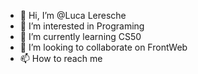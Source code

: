 - 👋 Hi, I’m @Luca Leresche 
- 👀 I’m interested in Programing
- 🌱 I’m currently learning CS50
- 💞️ I’m looking to collaborate on FrontWeb
- 📫 How to reach me 

<!---
lleresche/lleresche is a ✨ special ✨ repository because its `README.md` (this file) appears on your GitHub profile.
You can click the Preview link to take a look at your changes.
--->
